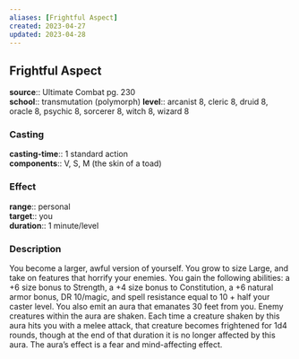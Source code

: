 ```yaml
---
aliases: [Frightful Aspect]
created: 2023-04-27
updated: 2023-04-28
---
```


## Frightful Aspect

**source**:: Ultimate Combat pg. 230  
**school**:: transmutation (polymorph)
**level**:: arcanist 8, cleric 8, druid 8, oracle 8, psychic 8, sorcerer 8, witch 8, wizard 8

### Casting

**casting-time**:: 1 standard action  
**components**:: V, S, M (the skin of a toad)

### Effect

**range**:: personal  
**target**:: you  
**duration**:: 1 minute/level

### Description

You become a larger, awful version of yourself. You grow to size Large, and take on features that horrify your enemies. You gain the following abilities: a +6 size bonus to Strength, a +4 size bonus to Constitution, a +6 natural armor bonus, DR 10/magic, and spell resistance equal to 10 + half your caster level. You also emit an aura that emanates 30 feet from you. Enemy creatures within the aura are shaken. Each time a creature shaken by this aura hits you with a melee attack, that creature becomes frightened for 1d4 rounds, though at the end of that duration it is no longer affected by this aura. The aura’s effect is a fear and mind-affecting effect.
